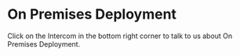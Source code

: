 # On Premises Deployment

Click on the Intercom in the bottom right corner to talk to us about On Premises Deployment.